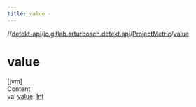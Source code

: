 ```yaml
---
title: value -
---
```

//[detekt-api](../../index.md)/[io.gitlab.arturbosch.detekt.api](../index.md)/[ProjectMetric](index.md)/[value](value.md)



# value  
[jvm]  
Content  
val [value](value.md): [Int](https://kotlinlang.org/api/latest/jvm/stdlib/kotlin/-int/index.html)  



